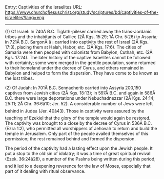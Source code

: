 Entry: Captivities of the Israelites
URL: https://www.churchofjesuschrist.org/study/scriptures/bd/captivities-of-the-israelites?lang=eng

---

(1) Of Israel: In 740Â B.C. Tiglath-pileser carried away the trans-Jordanic tribes and the inhabitants of Galilee (2Â Kgs. 15:29; 1Â Chr. 5:26) to Assyria; in 721Â B.C. SargonÂ â ¡ carried into captivity the rest of Israel (2Â Kgs. 17:3), placing them at Halah, Habor, etc. (2Â Kgs. 17:6). The cities of Samaria were then peopled with colonists from Babylon, Cuthah, etc. (2Â Kgs. 17:24). The later history of the captive Israelites cannot be followed with certainty; some were merged in the gentile population, some returned to their homeland under the decree of Cyrus, and others remained in Babylon and helped to form the dispersion. They have come to be known as the lost tribes.

(2) Of Judah: In 701Â B.C. Sennacherib carried into Assyria 200,150 captives from Jewish cities (2Â Kgs. 18:13); in 597Â B.C. and again in 586Â B.C. there were large deportations under Nebuchadnezzar (2Â Kgs. 24:14; 25:11; 2Â Chr. 36:6â10; Jer. 52). A considerable number of Jews were left behind in Judea (Jer. 40â43). Those in captivity were assured by the teaching of Ezekiel that the glory of the temple would again be restored. The captivity was brought to a close by the decree of Cyrus in 536Â B.C. (Ezra 1:2), who permitted all worshippers of Jehovah to return and build the temple in Jerusalem. Only part of the people availed themselves of this permission; the rest remained behind and formed the dispersion.

The period of the captivity had a lasting effect upon the Jewish people. It put a stop to the old sin of idolatry; it was a time of great spiritual revival (Ezek. 36:24â28), a number of the Psalms being written during this period; and it led to a deepening reverence for the law of Moses, especially that part of it dealing with ritual observance.
